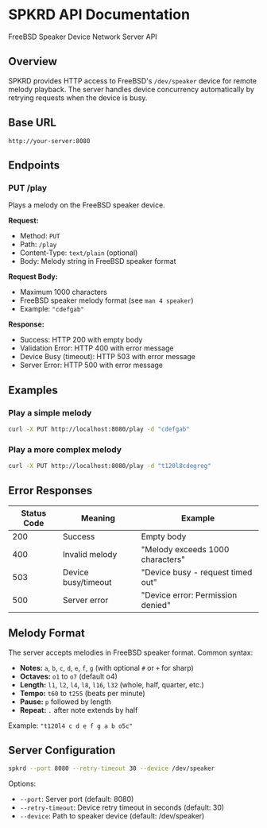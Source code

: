 # SPKRD API Documentation

FreeBSD Speaker Device Network Server API

## Overview

SPKRD provides HTTP access to FreeBSD's `/dev/speaker` device for remote melody playback. The server handles device concurrency automatically by retrying requests when the device is busy.

## Base URL

```
http://your-server:8080
```

## Endpoints

### PUT /play

Plays a melody on the FreeBSD speaker device.

**Request:**
- Method: `PUT`
- Path: `/play`
- Content-Type: `text/plain` (optional)
- Body: Melody string in FreeBSD speaker format

**Request Body:**
- Maximum 1000 characters
- FreeBSD speaker melody format (see `man 4 speaker`)
- Example: `"cdefgab"`

**Response:**
- Success: HTTP 200 with empty body
- Validation Error: HTTP 400 with error message
- Device Busy (timeout): HTTP 503 with error message  
- Server Error: HTTP 500 with error message

## Examples

### Play a simple melody
```bash
curl -X PUT http://localhost:8080/play -d "cdefgab"
```

### Play a more complex melody
```bash
curl -X PUT http://localhost:8080/play -d "t120l8cdegreg"
```

## Error Responses

| Status Code | Meaning | Example |
|-------------|---------|---------|
| 200 | Success | Empty body |
| 400 | Invalid melody | "Melody exceeds 1000 characters" |
| 503 | Device busy/timeout | "Device busy - request timed out" |
| 500 | Server error | "Device error: Permission denied" |

## Melody Format

The server accepts melodies in FreeBSD speaker format. Common syntax:

- **Notes:** `a`, `b`, `c`, `d`, `e`, `f`, `g` (with optional `#` or `+` for sharp)
- **Octaves:** `o1` to `o7` (default o4)
- **Length:** `l1`, `l2`, `l4`, `l8`, `l16`, `l32` (whole, half, quarter, etc.)
- **Tempo:** `t60` to `t255` (beats per minute)
- **Pause:** `p` followed by length
- **Repeat:** `.` after note extends by half

Example: `"t120l4 c d e f g a b o5c"`

## Server Configuration

```bash
spkrd --port 8080 --retry-timeout 30 --device /dev/speaker
```

Options:
- `--port`: Server port (default: 8080)
- `--retry-timeout`: Device retry timeout in seconds (default: 30)
- `--device`: Path to speaker device (default: /dev/speaker)